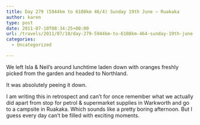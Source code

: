 ```yaml
---
title: Day 279 (5944km to 6108km 46/4) Sunday 19th June – Ruakaka
author: karen
type: post
date: 2011-07-10T08:34:25+00:00
url: /travels/2011/07/10/day-279-5944km-to-6108km-464-sunday-19th-june-ruakaka/
categories:
  - Uncategorized

---
```

We left Isla & Neil’s around lunchtime laden down with oranges freshly picked from the garden and headed to Northland. 

It was absolutely peeing it down.

I am writing this in retrospect and can’t for once remember what we actually did apart from stop for petrol & supermarket supplies in Warkworth and go to a campsite in Ruakaka. Which sounds like a pretty boring afternoon. But I guess every day can’t be filled with exciting moments.